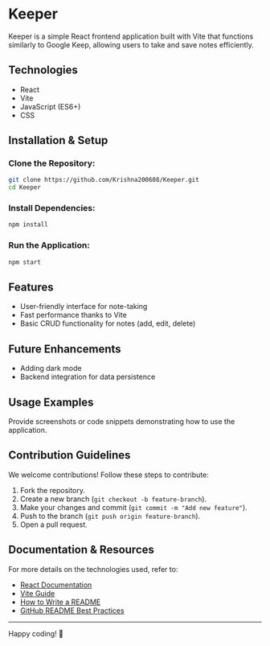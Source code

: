 # Keeper

Keeper is a simple React frontend application built with Vite that functions similarly to Google Keep, allowing users to take and save notes efficiently.

## Technologies
- React
- Vite
- JavaScript (ES6+)
- CSS

## Installation & Setup

### Clone the Repository:
```bash
git clone https://github.com/Krishna200608/Keeper.git
cd Keeper
```

### Install Dependencies:
```bash
npm install
```

### Run the Application:
```bash
npm start
```

## Features
- User-friendly interface for note-taking
- Fast performance thanks to Vite
- Basic CRUD functionality for notes (add, edit, delete)

## Future Enhancements
- Adding dark mode
- Backend integration for data persistence

## Usage Examples
Provide screenshots or code snippets demonstrating how to use the application.

## Contribution Guidelines
We welcome contributions! Follow these steps to contribute:
1. Fork the repository.
2. Create a new branch (`git checkout -b feature-branch`).
3. Make your changes and commit (`git commit -m "Add new feature"`).
4. Push to the branch (`git push origin feature-branch`).
5. Open a pull request.

## Documentation & Resources
For more details on the technologies used, refer to:
- [React Documentation](https://reactjs.org/docs/getting-started.html)
- [Vite Guide](https://vitejs.dev/guide/)
- [How to Write a README](https://www.makeareadme.com/)
- [GitHub README Best Practices](https://docs.github.com/en/github/creating-cloning-and-archiving-repositories/about-readmes)

---
Happy coding! 🚀

